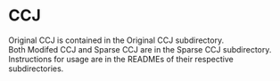 # CCJ
     
Original CCJ is contained in the Original CCJ subdirectory.   
Both Modifed CCJ and Sparse CCJ are in the Sparse CCJ subdirectory.   
Instructions for usage are in the READMEs of their respective subdirectories.  

